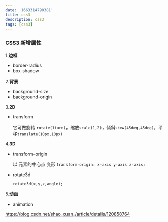 ```yaml
---
date: '1663314790381'
title: css3
description: css3
tags: [css3]
---
```


### CSS3 新增属性

1.**边框**

+ border-radius
+ box-shadow

2.**背景**

+ background-size
+ background-origin

3.**2D**

+ transform

  它可做旋转 `rotate(1turn)`，缩放`scale(1,2)`，倾斜`skew(45deg,45deg)`，平移`translate(10px,10px)`

4.**3D**

+ transform-origin

  以 元素的中心点 变形 `transform-origin: x-axis y-axis z-axis;`

+ rotate3d

  `rotate3d(x,y,z,angle);`

5.**动画**

+ animation

https://blog.csdn.net/shao_xuan_/article/details/120858764